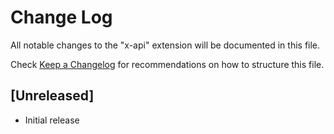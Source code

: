 # Change Log

All notable changes to the "x-api" extension will be documented in this file.

Check [Keep a Changelog](http://keepachangelog.com/) for recommendations on how to structure this file.

## [Unreleased]

- Initial release